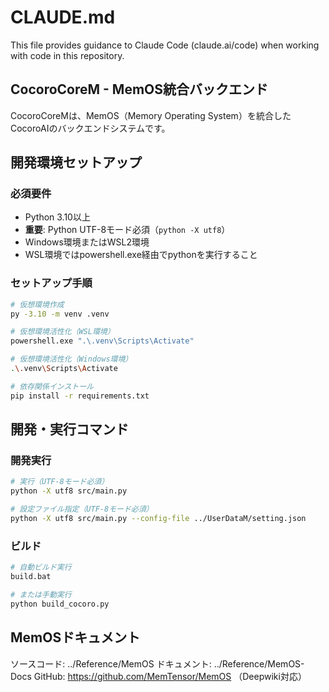 # CLAUDE.md

This file provides guidance to Claude Code (claude.ai/code) when working with code in this repository.

## CocoroCoreM - MemOS統合バックエンド

CocoroCoreMは、MemOS（Memory Operating System）を統合したCocoroAIのバックエンドシステムです。


## 開発環境セットアップ

### 必須要件
- Python 3.10以上
- **重要**: Python UTF-8モード必須（`python -X utf8`）
- Windows環境またはWSL2環境
- WSL環境ではpowershell.exe経由でpythonを実行すること

### セットアップ手順

```bash
# 仮想環境作成
py -3.10 -m venv .venv

# 仮想環境活性化（WSL環境）
powershell.exe ".\.venv\Scripts\Activate"

# 仮想環境活性化（Windows環境）
.\.venv\Scripts\Activate

# 依存関係インストール
pip install -r requirements.txt
```

## 開発・実行コマンド

### 開発実行
```bash
# 実行（UTF-8モード必須）
python -X utf8 src/main.py

# 設定ファイル指定（UTF-8モード必須）
python -X utf8 src/main.py --config-file ../UserDataM/setting.json
```

### ビルド
```bash
# 自動ビルド実行
build.bat

# または手動実行
python build_cocoro.py
```

## MemOSドキュメント
ソースコード: ../Reference/MemOS
ドキュメント: ../Reference/MemOS-Docs
GitHub: https://github.com/MemTensor/MemOS （Deepwiki対応）
